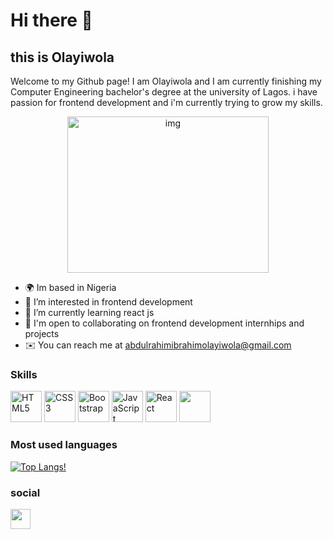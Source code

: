 <h1 align="left">
  Hi there 👋</h1>
  <h2> this is Olayiwola </h2>
  Welcome to my Github page! I am Olayiwola and I am currently finishing my Computer Engineering bachelor's degree at the university of Lagos.
  i have passion for frontend development and i'm currently trying to grow my skills.
<p align="center">
   <img align="center" alt="img" src="https://media.istockphoto.com/id/1219473617/vector/young-male-character-writing-code-on-a-desktop-computer-working-from-home-millennials-at-work.jpg?s=612x612&w=0&k=20&c=9KrYfX8M5lFqpUN2y5Pklac_XebWqnI0bmDkMB6NLhU=" width="80%" height="250px" >
  </p>

* 🌍 Im based in Nigeria </br>
* 👀 I’m interested in frontend development</br>
* 🌱 I’m currently learning react js</br>
* 🤝 I'm open to collaborating on  frontend development internhips and projects</br>
* ✉️ You can reach me at abdulrahimibrahimolayiwola@gmail.com</br>

### Skills
<p align="left">
  <a href="https://developer.mozilla.org/en-US/docs/Glossary/HTML5" target="_blank" rel="noreferrer"><img width="50px" height="50px" src="https://raw.githubusercontent.com/danielcranney/readme-generator/main/public/icons/skills/html5-colored.svg" width="36" height="36" alt="HTML5" /></a>
  <a href="https://www.w3.org/TR/CSS/#css" target="_blank" rel="noreferrer"><img width="50px" height="50px" src="https://raw.githubusercontent.com/danielcranney/readme-generator/main/public/icons/skills/css3-colored.svg" width="36" height="36" alt="CSS3" /></a>
  <a href="https://getbootstrap.com/" target="_blank" rel="noreferrer"><img width="50px" height="50px" src="https://raw.githubusercontent.com/danielcranney/readme-generator/main/public/icons/skills/bootstrap-colored.svg" width="36" height="36" alt="Bootstrap" /></a>
  <a href="https://developer.mozilla.org/en-US/docs/Web/JavaScript" target="_blank" rel="noreferrer"><img width="50px" height="50px" src="https://raw.githubusercontent.com/danielcranney/readme-generator/main/public/icons/skills/javascript-colored.svg" width="36" height="36" alt="JavaScript" /></a>
  <a href="https://reactjs.org/" target="_blank" rel="noreferrer"><img width="50px" height="50px" src="https://raw.githubusercontent.com/danielcranney/readme-generator/main/public/icons/skills/react-colored.svg" width="36" height="36" alt="React" /></a>
 <img width="50px" height="50px" src="https://img.shields.io/badge/jQuery-0769AD?style=for-the-badge&logo=jquery&logoColor=white" /> 

  ### Most used languages
  [![Top Langs!](https://github-readme-stats.vercel.app/api/top-langs/?username=0layiw0la)](https://github.com/anuraghazra/github-readme-stats)
### social
<a href="https://www.twitter.com/la_y1w0la" target="_blank" rel="noreferrer"><img src="https://raw.githubusercontent.com/danielcranney/readme-generator/main/public/icons/socials/twitter.svg" width="32" height="32" /></a>
<!---
0layiw0la/0layiw0la is a ✨ special ✨ repository because its `README.md` (this file) appears on your GitHub profile.
You can click the Preview link to take a look at your changes.
--->
